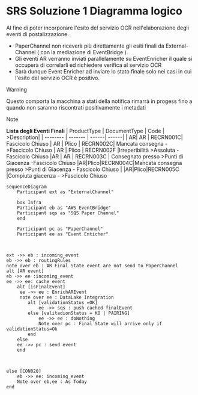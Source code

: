 # SRS Soluzione 1 Diagramma logico 

Al fine di poter incorporare l'esito del servizio OCR nell'elaborazione degli eventi di postalizzazione.

- PaperChannel non riceverà più direttamente gli esiti finali da External-Channel ( con la mediazione di EventBridge ).
- Gli eventi AR verranno inviati parallelamente su EventEnricher il quale si occuperà di correlarli ed richiedere verifica al servizio OCR
- Sarà dunque Event Enricher ad inviare lo stato finale solo nei casi in cui l'esito del servizio OCR è positivo.

>[!WARNING]
> Questo comporta la macchina a stati della notifica rimarrà in progess fino a quando non saranno riscontrati positivamente i metadati 


> [!NOTE]
> **Lista degli Eventi Finali**
>| ProductType | DocumentType | Code | >Description| 
>| -------- | ------- | ------| ------|
>| AR| AR | RECRN001C| Fascicolo Chiuso
>| AR | Plico | RECRN002C| Mancata consegna - >Fascicolo Chiuso 
>| AR | Plico | RECRN002F |Irreperibilità >Assoluta - Fascicolo Chiuso 
>|AR | AR | RECRN003C | Consegnato presso >Punti di Giacenza -Fascicolo Chiuso 
>|AR|Plico|RECRN004C|Mancata consegna presso >Punti di Giacenza - Fascicolo Chiuso |
>|AR|Plico|RECRN005C |Compiuta giacenza - >Fascicolo Chiuso






```mermaid
sequenceDiagram 
    Participant ext as "ExternalChannel"
    
    box Infra
    Participant eb as "AWS EventBridge"
    Participant sqs as "SQS Paper Channel"
    end
    
    Participant pc as "PaperChannel"
    Participant ee as "Event Enticher"

   
    
ext ->> eb : incoming_event
eb ->> eb : routingRules
note over eb : AR Final State event are not send to PaperChannel
alt [AR event] 
eb ->> ee :incoming_event
ee ->> ee: cache event
    alt [isFinalEvent]
     ee ->> ee : EnrichAREvent
     note over ee : DataLake Integration
        alt [validationStatus =OK]
            ee ->> sqs : push cached finalEvent
        else [valitadionStatus = KO | PAIRING]
            ee ->> ee : doNothing
            Note over pc : Final State will arrive only if validationStatus=Ok
        end
    else
    ee ->> pc : send event
    end


    
else [CON020]
    eb ->> ee: incoming_event
    Note over eb,ee : As Today
end

```
